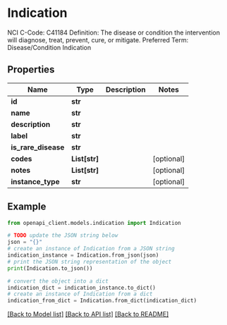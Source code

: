 # Indication

NCI C-Code: C41184 Definition: The disease or condition the intervention will diagnose, treat, prevent, cure, or mitigate. Preferred Term: Disease/Condition Indication

## Properties

Name | Type | Description | Notes
------------ | ------------- | ------------- | -------------
**id** | **str** |  | 
**name** | **str** |  | 
**description** | **str** |  | 
**label** | **str** |  | 
**is_rare_disease** | **str** |  | 
**codes** | **List[str]** |  | [optional] 
**notes** | **List[str]** |  | [optional] 
**instance_type** | **str** |  | [optional] 

## Example

```python
from openapi_client.models.indication import Indication

# TODO update the JSON string below
json = "{}"
# create an instance of Indication from a JSON string
indication_instance = Indication.from_json(json)
# print the JSON string representation of the object
print(Indication.to_json())

# convert the object into a dict
indication_dict = indication_instance.to_dict()
# create an instance of Indication from a dict
indication_from_dict = Indication.from_dict(indication_dict)
```
[[Back to Model list]](../README.md#documentation-for-models) [[Back to API list]](../README.md#documentation-for-api-endpoints) [[Back to README]](../README.md)


